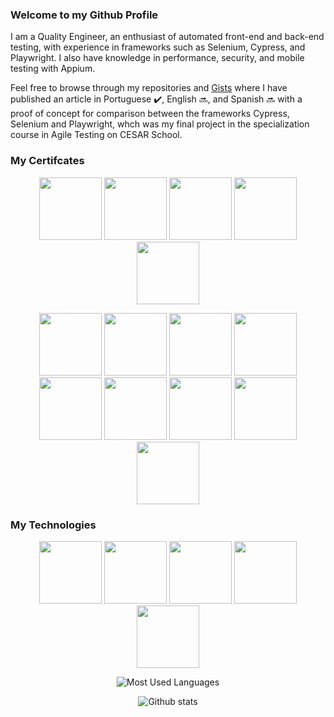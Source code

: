 ### Welcome to my Github Profile

I am a Quality Engineer, an enthusiast of automated front-end and back-end testing, with experience in frameworks such as Selenium, Cypress, and Playwright. I also have knowledge in performance, security, and mobile testing with Appium.

Feel free to browse through my repositories and [Gists](https://gist.github.com/AndradeTC86) where I have published an article in Portuguese :heavy_check_mark:, English :soon:, and Spanish :soon: with a proof of concept for comparison between the frameworks Cypress, Selenium and Playwright, whch was my final project in the specialization course in Agile Testing on CESAR School.

### My Certifcates
<p align="center">
  <img src="https://bstqb.online/img/selos/s-ctal-tm2.png" width="100" height="100">
  <img src="https://bstqb.online/img/selos/s-ctal-ta.png" width="100" height="100">
  <img src="https://bstqb.online/img/selos/s-ctal-tta.png" width="100" height="100">
  <img src="https://bstqb.online/img/selos/s-ctal-tae.png" width="100" height="100">
  <img src="https://bstqb.online/img/selos/s-ctal-att.png" width="100" height="100">
</p>
<p align="center">
  <img src="https://bstqb.online/img/selos/s-ctfl.png" width="100" height="100">
  <img src="https://bstqb.online/img/selos/s-ctfl-at.png" width="100" height="100">
  <img src="https://bstqb.online/img/selos/s-ct-act.png" width="100" height="100">
  <img src="https://bstqb.online/img/selos/s-ct-ai.png" width="100" height="100">
  <img src="https://bstqb.online/img/selos/s-ct-mat.png" width="100" height="100">
  <img src="https://bstqb.online/img/selos/s-ct-mbt.png" width="100" height="100">
  <img src="https://bstqb.online/img/selos/s-ct-pt.png" width="100" height="100">
  <img src="https://bstqb.online/img/selos/s-ct-ut.png" width="100" height="100">
  <img src="https://bstqb.online/img/selos/s-ct-sec.png" width="100" height="100">
</p>

### My Technologies

<p align="center">
  <img src="https://cdn.jsdelivr.net/gh/devicons/devicon@latest/icons/cypressio/cypressio-original.svg" width="100" height="100">
  <img src="https://cdn.jsdelivr.net/gh/devicons/devicon@latest/icons/playwright/playwright-original.svg" width="100" height="100">
  <img src="https://cdn.jsdelivr.net/gh/devicons/devicon@latest/icons/selenium/selenium-original.svg"  width="100" height="100">
  <img src="https://cdn.jsdelivr.net/gh/devicons/devicon@latest/icons/javascript/javascript-original.svg" width="100" height="100">
  <img src="https://cdn.jsdelivr.net/gh/devicons/devicon@latest/icons/python/python-original.svg" width="100" height="100">
</p>
          
          
         
          
          
          
          

<p align="center">
  <img alt="Most Used Languages" src="https://github-readme-stats.vercel.app/api/top-langs/?username=AndradeTC86&layout=compact&theme=dracula"/>
</p>
<p align="center">
  <img alt="Github stats" src="https://github-readme-stats.vercel.app/api?username=AndradeTC86&count_private=true&show_icons=true&theme=dracula" />
</p>

<!--
**AndradeTC86/AndradeTC86** is a ✨ _special_ ✨ repository because its `README.md` (this file) appears on your GitHub profile.

Here are some ideas to get you started:

- 🔭 I’m currently working on ...
- 🌱 I’m currently learning ...
- 👯 I’m looking to collaborate on ...
- 🤔 I’m looking for help with ...
- 💬 Ask me about ...
- 📫 How to reach me: ...
- 😄 Pronouns: ...
- ⚡ Fun fact: ...
-->
